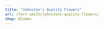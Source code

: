 ```yaml
---
title: "Johnston's Quality Flowers"
url: /fort-smith/johnstons-quality-flowers/
shop: Blumen
---
```

